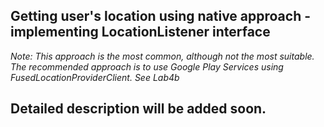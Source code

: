 ## Getting user's location using native approach - implementing LocationListener interface
*Note: This approach is the most common, although not the most suitable. The recommended approach is to use Google Play Services using FusedLocationProviderClient. See Lab4b*

## Detailed description will be added soon.